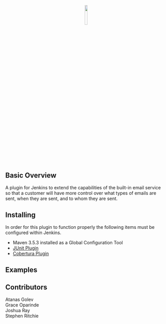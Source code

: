 <p align="center"><img width=12.5% src="https://wiki.jenkins.io/download/attachments/2916393/logo.png?version=1&modificationDate=1302753947000&api=v2"></p>

## Basic Overview
A plugin for Jenkins to extend the capabilities of the built-in email service so that a customer will have more control over what types of emails are sent, when they are sent, and to whom they are sent.

## Installing
In order for this plugin to function properly the following items must be configured within Jenkins.
* Maven 3.5.3 installed as a Global Configuration Tool
* [JUnit Plugin](https://wiki.jenkins.io/display/JENKINS/JUnit+Plugin)
* [Cobertura Plugin](https://wiki.jenkins.io/display/JENKINS/Cobertura+Plugin)
## Examples
## Contributors
Atanas Golev<br>
Grace Oparinde<br>
Joshua Ray<br>
Stephen Ritchie<br>
